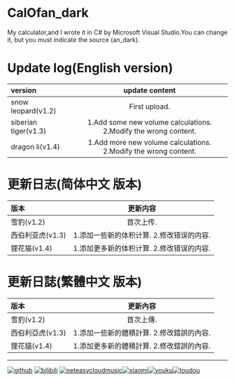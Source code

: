 # CalOfan_dark
My calculator,and I wrote it in C# by Microsoft Visual Studio.You can change it, but you must indicate the source (an_dark).

# Update log(English version)

|version|update content|
|:-|:-:|
|snow leopard(v1.2)|First upload.|
|siberian tiger(v1.3)|1.Add some new volume calculations. 2.Modify the wrong content.|
|dragon li(v1.4)|1.Add more new volume calculations. 2.Modify the wrong content.|

# 更新日志(简体中文 版本)

|版本|更新内容|
|:-|:-:|
|雪豹(v1.2)|首次上传.|
|西伯利亚虎(v1.3)|1.添加一些新的体积计算. 2.修改错误的内容.|
|狸花猫(v1.4)|1.添加更多新的体积计算. 2.修改错误的内容.|

# 更新日誌(繁體中文 版本)

|版本|更新內容|
|:-|:-:|
|雪豹(v1.2)|首次上傳.|
|西伯利亞虎(v1.3)|1.添加一些新的體積計算. 2.修改錯誤的內容.|
|狸花貓(v1.4)|1.添加更多新的體積計算. 2.修改錯誤的內容.|

*****
[![github](https://raw.githubusercontent.com/nullice/NViconsLib_Silhouette/master/Sample/sample_flat_2/%E5%9C%86%E5%BD%A2_%E7%99%BD%E5%BA%95/64px/GitHub.png)](https://github.com/qisijie) [![bilibili](https://raw.githubusercontent.com/nullice/NViconsLib_Silhouette/master/Sample/sample_flat_2/%E5%9C%86%E5%BD%A2_%E7%99%BD%E5%BA%95/64px/bilibili%20-哔哩哔哩_B.png)](https://space.bilibili.com/189781174) [![neteasycloudmusic](https://raw.githubusercontent.com/nullice/NViconsLib_Silhouette/master/Sample/sample_flat_2/%E5%9C%86%E5%BD%A2_%E7%99%BD%E5%BA%95/64px/NetEase%20-%E7%BD%91%E6%98%93_music%20-%E9%9F%B3%E4%B9%90.png)](https://music.163.com/#/user/home?id=616566046)[![xiaomi](https://raw.githubusercontent.com/nullice/NViconsLib_Silhouette/master/Sample/sample_flat_2/%E5%9C%86%E5%BD%A2_%E7%99%BD%E5%BA%95/64px/xiaomi%20-%E5%B0%8F%E7%B1%B3.png)](https://order.mi.com/portal?r=38760.1557405716)[![youku](https://raw.githubusercontent.com/nullice/NViconsLib_Silhouette/master/Sample/sample_flat_2/%E5%9C%86%E5%BD%A2_%E7%99%BD%E5%BA%95/64px/youku%20-%E4%BC%98%E9%85%B7_B.png)](http://i.youku.com/qinsijie)[![toudou](https://raw.githubusercontent.com/nullice/NViconsLib_Silhouette/master/Sample/sample_flat_2/%E5%9C%86%E5%BD%A2_%E7%99%BD%E5%BA%95/64px/tudou%20-%E5%9C%9F%E8%B1%86.png)](http://id.tudou.com/qinsijie)
